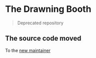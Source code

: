 # The Drawning Booth

> Deprecated repository

## The source code moved

To the [new maintainer](https://github.com/tripolskypetr/drawing-booth)
